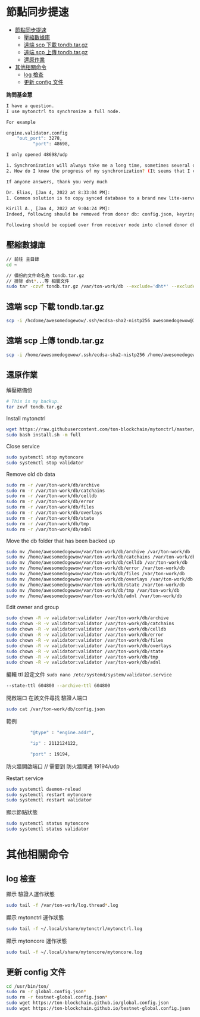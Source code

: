 # 節點同步提速

- [節點同步提速](#節點同步提速)
  - [壓縮數據庫](#壓縮數據庫)
  - [遠端 scp 下載 tondb.tar.gz](#遠端-scp-下載-tondbtargz)
  - [遠端 scp 上傳 tondb.tar.gz](#遠端-scp-上傳-tondbtargz)
  - [還原作業](#還原作業)
- [其他相關命令](#其他相關命令)
  - [log 檢查](#log-檢查)
  - [更新 config 文件](#更新-config-文件)

**詢問基金慧**
```bash
I have a question.
I use mytonctrl to synchronize a full node.

For example

engine.validator.config
    "out_port": 3278,
          "port": 48698,

I only opened 48698/udp

1. Synchronization will always take me a long time, sometimes several days or even weeks. How can I speed it up?
2. How do I know the progress of my synchronization? (It seems that I can only observe the DB size. The countdown time of synchronization) Is there any other way?

If anyone answers, thank you very much

Dr. Elias, [Jan 4, 2022 at 8:33:04 PM]:
1. Common solution is to copy synced database to a brand new lite-server or validator. Huge speed up

Kirill A., [Jan 4, 2022 at 9:04:24 PM]:
Indeed, following should be removed from donor db: config.json, keyring, dht*

Following should be copied over from receiver node into cloned donor db: config.json, keyring
```

## 壓縮數據庫

```bash
// 前往 主目錄
cd ~

// 備份的文件命名為 tondb.tar.gz
// 排除 dht*...等 相關文件
sudo tar -czvf tondb.tar.gz /var/ton-work/db --exclude='dht*' --exclude='keyring' --exclude='config.json'
```

## 遠端 scp 下載 tondb.tar.gz

```bash
scp -i /hcdome/awesomedogewow/.ssh/ecdsa-sha2-nistp256 awesomedogewow@35.224.107.102:/home/awesomedogewow/tondb.tar.gz /Users/doge
```

## 遠端 scp 上傳 tondb.tar.gz

```bash
scp -i /home/awesomedogewow/.ssh/ecdsa-sha2-nistp256 /home/awesomedogewow/tondb.tar.gz awesomedogewow@35.236.150.226:/home/awesomedogewow
```

## 還原作業
解壓縮備份
```bash
# This is my backup.
tar zxvf tondb.tar.gz
```

Install mytonctrl
```bash
wget https://raw.githubusercontent.com/ton-blockchain/mytonctrl/master/scripts/install.sh
sudo bash install.sh -m full
```

Close service
```bash
sudo systemctl stop mytoncore
sudo systemctl stop validator
```

Remove old db data
```bash
sudo rm -r /var/ton-work/db/archive
sudo rm -r /var/ton-work/db/catchains
sudo rm -r /var/ton-work/db/celldb
sudo rm -r /var/ton-work/db/error
sudo rm -r /var/ton-work/db/files
sudo rm -r /var/ton-work/db/overlays
sudo rm -r /var/ton-work/db/state
sudo rm -r /var/ton-work/db/tmp
sudo rm -r /var/ton-work/db/adnl
```

Move the db folder that has been backed up
```bash
sudo mv /home/awesomedogewow/var/ton-work/db/archive /var/ton-work/db
sudo mv /home/awesomedogewow/var/ton-work/db/catchains /var/ton-work/db
sudo mv /home/awesomedogewow/var/ton-work/db/celldb /var/ton-work/db
sudo mv /home/awesomedogewow/var/ton-work/db/error /var/ton-work/db
sudo mv /home/awesomedogewow/var/ton-work/db/files /var/ton-work/db
sudo mv /home/awesomedogewow/var/ton-work/db/overlays /var/ton-work/db
sudo mv /home/awesomedogewow/var/ton-work/db/state /var/ton-work/db
sudo mv /home/awesomedogewow/var/ton-work/db/tmp /var/ton-work/db
sudo mv /home/awesomedogewow/var/ton-work/db/adnl /var/ton-work/db
```

Edit owner and group
```bash
sudo chown -R -v validator:validator /var/ton-work/db/archive
sudo chown -R -v validator:validator /var/ton-work/db/catchains
sudo chown -R -v validator:validator /var/ton-work/db/celldb
sudo chown -R -v validator:validator /var/ton-work/db/error
sudo chown -R -v validator:validator /var/ton-work/db/files
sudo chown -R -v validator:validator /var/ton-work/db/overlays
sudo chown -R -v validator:validator /var/ton-work/db/state
sudo chown -R -v validator:validator /var/ton-work/db/tmp
sudo chown -R -v validator:validator /var/ton-work/db/adnl
```

編輯 ttl 設定文件 `sudo nano /etc/systemd/system/validator.service`
```bash
--state-ttl 604800 --archive-ttl 604800
```

開啟端口
在該文件尋找  驗證人端口
```bash
sudo cat /var/ton-work/db/config.json
```
範例 
```bash
         "@type" : "engine.addr",

         "ip" : 2112124122,

         "port" : 19194,
```


防火牆開啟端口 // 需要到 防火牆開通 19194/udp


Restart service
```bash
sudo systemctl daemon-reload
sudo systemctl restart mytoncore
sudo systemctl restart validator
```

顯示節點狀態
```bash
sudo systemctl status mytoncore
sudo systemctl status validator
```

# 其他相關命令
## log 檢查
顯示 驗證人運作狀態
```bash
sudo tail -f /var/ton-work/log.thread*.log
```

顯示 mytonctrl 運作狀態
```bash
sudo tail -f ~/.local/share/mytonctrl/mytonctrl.log
```

顯示 mytoncore 運作狀態
```bash
sudo tail -f ~/.local/share/mytoncore/mytoncore.log
```

## 更新 config 文件
```bash
cd /usr/bin/ton/
sudo rm -r global.config.json*
sudo rm -r testnet-global.config.json*
sudo wget https://ton-blockchain.github.io/global.config.json
sudo wget https://ton-blockchain.github.io/testnet-global.config.json
```